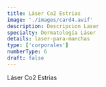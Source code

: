 ```yaml
---
title: Láser Co2 Estrias
image: './images/card4.avif'
description: Descripcion Laser
specialty: Dermatología Láser
details: laser-para-manchas
type: ['corporales']
numberType: 6
draft: false
---
```


Láser Co2 Estrias
